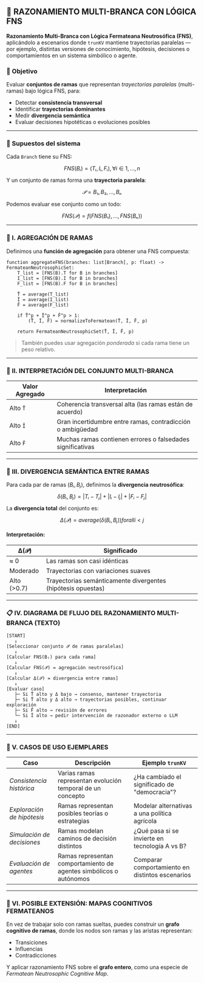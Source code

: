 ## 🧠 RAZONAMIENTO MULTI-BRANCA CON LÓGICA FNS

**Razonamiento Multi-Branca con Lógica Fermateana Neutrosófica (FNS)**, aplicándolo a escenarios donde `trunKV` mantiene trayectorias paralelas —por ejemplo, distintas versiones de conocimiento, hipótesis, decisiones o comportamientos en un sistema simbólico o agente.

### 🎯 Objetivo

Evaluar **conjuntos de ramas** que representan *trayectorias paralelas* (multi-ramas) bajo lógica FNS, para:

* Detectar **consistencia transversal**
* Identificar **trayectorias dominantes**
* Medir **divergencia semántica**
* Evaluar decisiones hipotéticas o evoluciones posibles

---

### 🧩 Supuestos del sistema

Cada `Branch` tiene su FNS:

```math
FNS(Bᵢ) = (Tᵢ, Iᵢ, Fᵢ),  ∀ i ∈ {1,...,n}
```

Y un conjunto de ramas forma una **trayectoria paralela**:

```math
𝒫 = {B₁, B₂, ..., Bₙ}
```

Podemos evaluar ese conjunto como un todo:

```math
FNS(𝒫) = f(FNS(B₁), ..., FNS(Bₙ))
```

---

### 📐 I. AGREGACIÓN DE RAMAS

Definimos una **función de agregación** para obtener una FNS compuesta:

```pseudocode
function aggregateFNS(branches: list[Branch], p: float) -> FermateanNeutrosophicSet:
    T_list = [FNS(B).T for B in branches]
    I_list = [FNS(B).I for B in branches]
    F_list = [FNS(B).F for B in branches]

    T̄ = average(T_list)
    Ī = average(I_list)
    F̄ = average(F_list)

    if T̄^p + Ī^p + F̄^p > 1:
        (T̄, Ī, F̄) = normalizeToFermatean(T̄, Ī, F̄, p)

    return FermateanNeutrosophicSet(T̄, Ī, F̄, p)
```

> También puedes usar agregación *ponderada* si cada rama tiene un peso relativo.

---

### 🧠 II. INTERPRETACIÓN DEL CONJUNTO MULTI-BRANCA

| Valor Agregado | Interpretación                                             |
| -------------- | ---------------------------------------------------------- |
| Alto `T̄`      | Coherencia transversal alta (las ramas están de acuerdo)   |
| Alto `Ī`       | Gran incertidumbre entre ramas, contradicción o ambigüedad |
| Alto `F̄`      | Muchas ramas contienen errores o falsedades significativas |

---

### 🧮 III. DIVERGENCIA SEMÁNTICA ENTRE RAMAS

Para cada par de ramas $(Bᵢ, Bⱼ)$, definimos la **divergencia neutrosófica**:

```math
δ(Bᵢ, Bⱼ) = |Tᵢ - Tⱼ| + |Iᵢ - Iⱼ| + |Fᵢ - Fⱼ|
```

La **divergencia total** del conjunto es:

```math
Δ(𝒫) = average(δ(Bᵢ, Bⱼ)) for all i < j
```

#### Interpretación:

| Δ(𝒫)       | Significado                                                  |
| ----------- | ------------------------------------------------------------ |
| ≈ 0         | Las ramas son casi idénticas                                 |
| Moderado    | Trayectorias con variaciones suaves                          |
| Alto (>0.7) | Trayectorias semánticamente divergentes (hipótesis opuestas) |

---

### 📋 IV. DIAGRAMA DE FLUJO DEL RAZONAMIENTO MULTI-BRANCA (TEXTO)

```
[START]
   ↓
[Seleccionar conjunto 𝒫 de ramas paralelas]
   ↓
[Calcular FNS(Bᵢ) para cada rama]
   ↓
[Calcular FNS(𝒫) = agregación neutrosófica]
   ↓
[Calcular Δ(𝒫) = divergencia entre ramas]
   ↓
[Evaluar caso]
   ├─ Si T̄ alto y Δ bajo → consenso, mantener trayectoria
   ├─ Si T̄ alto y Δ alto → trayectorias posibles, continuar exploración
   ├─ Si F̄ alto → revisión de errores
   └─ Si Ī alto → pedir intervención de razonador externo o LLM
   ↓
[END]
```

---

### 🔬 V. CASOS DE USO EJEMPLARES

| Caso                       | Descripción                                                        | Ejemplo `trunKV`                                |
| -------------------------- | ------------------------------------------------------------------ | ----------------------------------------------- |
| *Consistencia histórica*   | Varias ramas representan evolución temporal de un concepto         | ¿Ha cambiado el significado de "democracia"?    |
| *Exploración de hipótesis* | Ramas representan posibles teorías o estrategias                   | Modelar alternativas a una política agrícola    |
| *Simulación de decisiones* | Ramas modelan caminos de decisión distintos                        | ¿Qué pasa si se invierte en tecnología A vs B?  |
| *Evaluación de agentes*    | Ramas representan comportamiento de agentes simbólicos o autónomos | Comparar comportamiento en distintos escenarios |

---

### 🧩 VI. POSIBLE EXTENSIÓN: MAPAS COGNITIVOS FERMATEANOS

En vez de trabajar solo con ramas sueltas, puedes construir un **grafo cognitivo de ramas**, donde los nodos son ramas y las aristas representan:

* Transiciones
* Influencias
* Contradicciones

Y aplicar razonamiento FNS sobre el **grafo entero**, como una especie de *Fermatean Neutrosophic Cognitive Map*.
